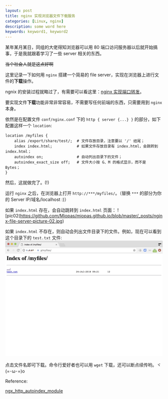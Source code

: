 ```yaml
---
layout: post
title: nginx 实现浏览器文件下载服务
categories: [Linux, nginx]
description: some word here
keywords: keyword1, keyword2
---
```



某年某月某日，同组的大佬得知浏览器可以用 80 端口访问服务器以后就开始搞事，于是我就跟着学习了一些 server 相关的东西。

~~当个社会人就是这点好啊~~

这里记录一下如何用 `nginx` 搭建一个简易的 file server，实现在浏览器上进行文件的**下载**操作。

ngnix 的安装过程就略过了，有需要可以看这里：[nginx 实现端口转发](https://miopas.github.io/2018/07/21/nginx-port80-proxy/)。

要实现文件**下载**功能非常非常容易，不需要写任何前端的东西，只需要用到 `nginx` 本身。

依然是在配置文件 `conf/nginx.conf` 下的 `http { server {...} }` 的部分，如下配置这样一个 `location`:

```
location /myfiles {
    alias /export/share/test/; 	# 文件存放目录，注意要以 '/' 结尾；
    index index.html;  		    # 如果文件存放目录有 index.html，会跳转到 index.html；
    autoindex on;               # 自动列出目录下的文件；
    autoindex_exact_size off;   # 文件大小按 G、M 的格式显示，而不是 Bytes；
}
```

然后，这就做完了。(!)

运行 `nginx` 之后，在浏览器上打开 `http://***/myfiles/`。（替换 `***` 的部分为你的 Server IP/域名/localhost :)）

如果 `index.html` 存在，会自动跳转到 `index.html` 页面：
![pic02(https://github.com/Miopas/miopas.github.io/blob/master/_posts/nginx-file-server-picture-02.jpg)


如果 `index.html` 不存在，则自动会列出文件目录下的文件。例如，现在可以看到这个目录下的 `test.txt` 文件:
![pic01](https://github.com/Miopas/miopas.github.io/blob/master/_posts/nginx-file-server-picture-01.jpg)


点击文件名即可下载。命令行爱好者也可以用 `wget` 下载，还可以断点续传哟。ヾ(=･ω･=)o

Reference:

[ngx_http_autoindex_module](http://nginx.org/en/docs/http/ngx_http_autoindex_module.html#autoindex)
